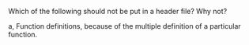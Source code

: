 Which of the following should not be put in a header file? Why not?

a, Function definitions, because of the multiple definition of a particular function.
